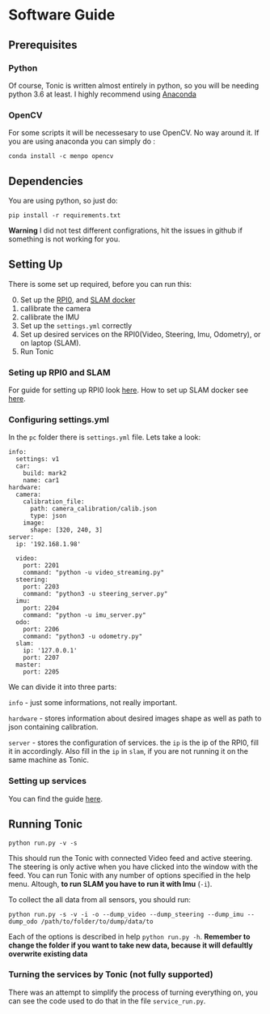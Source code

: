 # Software Guide

## Prerequisites

### Python

Of course, Tonic is written almost entirely in python, so you will be needing python 3.6 at least.
I highly recommend using [Anaconda](https://www.anaconda.com/download/)

### OpenCV

For some scripts it will be necessesary to use OpenCV. No way around it. 
If you are using anaconda you can simply do :

```
conda install -c menpo opencv
```

###

## Dependencies

You are using python, so just do:

```
pip install -r requirements.txt
```

**Warning** I did not test different configrations, hit the issues in github if something is not working for you.

## Setting Up

There is some set up required, before you can run this:

0. Set up the [RPI0](https://github.com/mmajewsk/Tonic/blob/master/device_setup.md), and [SLAM docker](https://github.com/mmajewsk/orb_slam_py2_docker)
1. callibrate the camera
2. callibrate the IMU
3. Set up the `settings.yml` correctly
4. Set up desired services on the RPI0(Video, Steering, Imu, Odometry), or on laptop (SLAM).
5. Run Tonic 

### Seting up RPI0 and SLAM
For guide for setting up RPI0 look [here](https://github.com/mmajewsk/Tonic/blob/master/device_setup.md).
How to set up SLAM docker see [here](https://github.com/mmajewsk/orb_slam_py2_docker).

### Configuring settings.yml

In the `pc` folder there is `settings.yml` file. Lets take a look:

```
info:
  settings: v1
  car:
    build: mark2
    name: car1
hardware:
  camera:
    calibration_file:
      path: camera_calibration/calib.json
      type: json
    image:
      shape: [320, 240, 3]
server:
  ip: '192.168.1.98'

  video:
    port: 2201
    command: "python -u video_streaming.py"
  steering:
    port: 2203
    command: "python3 -u steering_server.py"
  imu:
    port: 2204
    command: "python -u imu_server.py"
  odo:
    port: 2206
    command: "python3 -u odometry.py"
  slam:
    ip: '127.0.0.1'
    port: 2207
  master:
    port: 2205
```

We can divide it into three parts:

`info` - just some informations, not really important.

`hardware` - stores information about desired images shape as well as path to json containing calibration.

`server` - stores the configuration of services. the `ip` is the ip of the RPI0, fill it in accordingly.
Also fill in the `ip` in `slam`, if you are not running it on the same machine as Tonic.


### Setting up services
You can find the guide [here](https://github.com/mmajewsk/Tonic/blob/master/device_setup.md#setting-up-the-raspberry).

## Running Tonic

```
python run.py -v -s
```

This should run the Tonic with connected Video feed and active steering.
The steering is only active when you have clicked into the window with the feed.
You can run Tonic with any number of options specified in the help menu.
Altough, **to run SLAM you have to run it with Imu** (`-i`).

To collect the all data from all sensors, you should run:

```
python run.py -s -v -i -o --dump_video --dump_steering --dump_imu --dump_odo /path/to/folder/to/dump/data/to
```

Each of the options is described in help `python run.py -h`.
**Remember to change the folder if you want to take new data, because it will defaultly overwrite existing data**

### Turning the services by Tonic (not fully supported)

There was an attempt to simplify the process of turning everything on, you can see the code used to do that in the file `service_run.py`.
